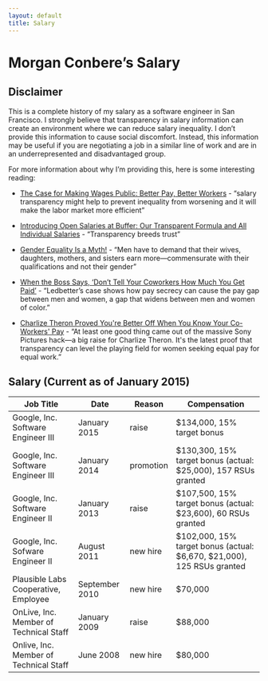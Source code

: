 ```yaml
---
layout: default
title: Salary
---
```


# Morgan Conbere’s Salary

## Disclaimer

This is a complete history of my salary as a software engineer in San Francisco. I strongly believe that transparency in salary information can create an environment where we can reduce salary inequality. I don’t provide this information to cause social discomfort. Instead, this information may be useful if you are negotiating
a job in a similar line of work and are in an underrepresented and disadvantaged group.

For more information about why I’m providing this, here is some interesting reading:

* [The Case for Making Wages Public: Better Pay, Better Workers](http://www.theatlantic.com/business/archive/2011/07/the-case-for-making-wages-public-better-pay-better-workers/242238/) - “salary transparency might help to prevent inequality from worsening and it will make the labor market more efficient”

* [Introducing Open Salaries at Buffer: Our Transparent Formula and All Individual Salaries](http://open.bufferapp.com/introducing-open-salaries-at-buffer-including-our-transparent-formula-and-all-individual-salaries/) - “Transparency breeds trust”

* [Gender Equality Is a Myth!](http://shriverreport.org/gender-equality-is-a-myth-beyonce/) - “Men have to demand that their wives, daughters, mothers, and sisters earn more—commensurate with their qualifications and not their gender”

* [When the Boss Says, ‘Don’t Tell Your Coworkers How Much You Get Paid’](http://www.theatlantic.com/business/archive/2014/07/when-the-boss-says-dont-tell-your-coworkers-how-much-you-get-paid/374467/) - “Ledbetter’s case shows how pay secrecy can cause the pay gap between men and women, a gap that widens between men and women of color.”

* [Charlize Theron Proved You're Better Off When You Know Your Co-Workers' Pay](http://www.huffingtonpost.com/2015/01/12/charlize-theron-equal-pay_n_6456332.html) - “At least one good thing came out of the massive Sony Pictures hack—a big raise for Charlize Theron. It's the latest proof that transparency can level the playing field for women seeking equal pay for equal work.”

## Salary (Current as of January 2015)

| Job Title | Date | Reason | Compensation
| --------- | ---- | ------ | ------------
| Google, Inc. Software Engineer III | January 2015 | raise | $134,000, 15% target bonus
| Google, Inc. Software Engineer III | January 2014 | promotion | $130,300, 15% target bonus (actual: $25,000), 157 RSUs granted
| Google, Inc. Software Engineer II | January 2013 | raise | $107,500, 15% target bonus (actual: $23,600), 60 RSUs granted
| Google, Inc. Sofware Engineer II | August 2011 | new hire | $102,000, 15% target bonus (actual: $6,670, $21,000), 125 RSUs granted
| Plausible Labs Cooperative, Employee | September 2010 | new hire | $70,000
| OnLive, Inc. Member of Technical Staff | January 2009 | raise | $88,000
| Onlive, Inc. Member of Technical Staff | June 2008 | new hire | $80,000
